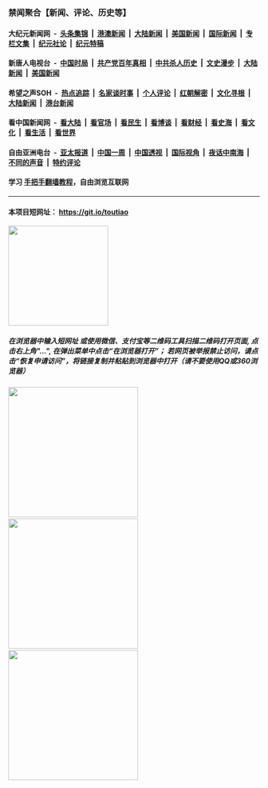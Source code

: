### 禁闻聚合【新闻、评论、历史等】

#### 大纪元新闻网 &nbsp;-&nbsp; [头条集锦](indexes/E头条集锦.md?t=03082231) &nbsp;|&nbsp; [港澳新闻](indexes/E港澳新闻.md?t=03082231)  &nbsp;|&nbsp; [大陆新闻](indexes/E大陆新闻.md?t=03082231) &nbsp;|&nbsp; [美国新闻](indexes/E美国新闻.md?t=03082231) &nbsp;|&nbsp; [国际新闻](indexes/E国际新闻.md?t=03082231) &nbsp;|&nbsp; [专栏文集](indexes/E专栏文集.md?t=03082231) &nbsp;|&nbsp; [纪元社论](indexes/E纪元社论.md?t=03082231) &nbsp;|&nbsp; [纪元特稿](indexes/E纪元特稿.md?t=03082231) 

#### 新唐人电视台 &nbsp;-&nbsp; [中国时局](indexes/N中国时局.md?t=03082231) &nbsp;|&nbsp; [共产党百年真相](indexes/N共产党百年真相.md?t=03082231) &nbsp;|&nbsp; [中共杀人历史](indexes/N中共杀人历史.md?t=03082231) &nbsp;|&nbsp; [文史漫步](indexes/N文史漫步.md?t=03082231) &nbsp;|&nbsp; [大陆新闻](indexes/N大陆新闻.md?t=03082231) &nbsp;|&nbsp; [美国新闻](indexes/N美国新闻.md?t=03082231)

#### 希望之声SOH &nbsp;-&nbsp; [热点追踪](indexes/H热点追踪.md?t=03082231) &nbsp;|&nbsp; [名家谈时事](indexes/H名家谈时事.md?t=03082231) &nbsp;|&nbsp; [个人评论](indexes/H个人评论.md?t=03082231)  &nbsp;|&nbsp; [红朝解密](indexes/H红朝解密.md?t=03082231) &nbsp;|&nbsp; [文化寻根](indexes/H文化寻根.md?t=03082231) &nbsp;|&nbsp; [大陆新闻](indexes/H大陆新闻.md?t=03082231) &nbsp;|&nbsp; [港台新闻](indexes/H港台新闻.md?t=03082231)

#### 看中国新闻网 &nbsp;-&nbsp; [看大陆](indexes/S看大陆.md?t=03082231) &nbsp;|&nbsp; [看官场](indexes/S看官场.md?t=03082231) &nbsp;|&nbsp; [看民生](indexes/S看民生.md?t=03082231)  &nbsp;|&nbsp; [看博谈](indexes/S看博谈.md?t=03082231) &nbsp;|&nbsp; [看财经](indexes/S看财经.md?t=03082231) &nbsp;|&nbsp; [看史海](indexes/S看史海.md?t=03082231) &nbsp;|&nbsp; [看文化](indexes/S看文化.md?t=03082231) &nbsp;|&nbsp; [看生活](indexes/S看生活.md?t=03082231) &nbsp;|&nbsp; [看世界](indexes/S看世界.md?t=03082231)

#### 自由亚洲电台 &nbsp;-&nbsp; [亚太报道](indexes/R亚太报道.md?t=03082231) &nbsp;|&nbsp; [中国一周](indexes/R中国一周.md?t=03082231) &nbsp;|&nbsp; [中国透视](indexes/R中国透视.md?t=03082231)  &nbsp;|&nbsp; [国际视角](indexes/R国际视角.md?t=03082231) &nbsp;|&nbsp; [夜话中南海](indexes/R夜话中南海.md?t=03082231) &nbsp;|&nbsp; [不同的声音](indexes/R不同的声音.md?t=03082231) &nbsp;|&nbsp; [特约评论](indexes/R特约评论.md?t=03082231)

#### 学习 [手把手翻墙教程](https://github.com/gfw-breaker/guides/wiki)，自由浏览互联网

----

#### 本项目短网址： https://git.io/toutiao
<img src="https://raw.githubusercontent.com/gfw-breaker/banned-news/master/scripts/img/qr.png" width="200px"/>  

##### 在浏览器中输入短网址 或使用微信、支付宝等二维码工具扫描二维码打开页面, 点击右上角"...", 在弹出菜单中点击“在浏览器打开”； 若网页被举报禁止访问，请点击“恢复申请访问”，将链接复制并粘贴到浏览器中打开（请不要使用QQ或360浏览器）

<img src="https://raw.githubusercontent.com/gfw-breaker/banned-news/master/scripts/img/1.png" width="260px"/> &nbsp; <img src="https://raw.githubusercontent.com/gfw-breaker/banned-news/master/scripts/img/2.png" width="260px"/> &nbsp; <img src="https://raw.githubusercontent.com/gfw-breaker/banned-news/master/scripts/img/3.png" width="260px"/>
